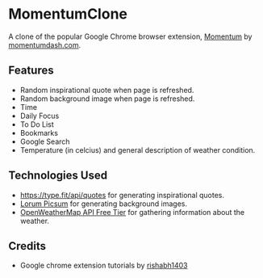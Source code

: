 # MomentumClone
A clone of the popular Google Chrome browser extension, [Momentum](https://chrome.google.com/webstore/detail/momentum/laookkfknpbbblfpciffpaejjkokdgca?hl=en) by [momentumdash.com](https://momentumdash.com/).

## Features
- Random inspirational quote when page is refreshed.
- Random background image when page is refreshed.
- Time
- Daily Focus
- To Do List
- Bookmarks
- Google Search
- Temperature (in celcius) and general description of weather condition.

## Technologies Used
- https://type.fit/api/quotes for generating inspirational quotes.
- [Lorum Picsum](https://picsum.photos/) for generating background images.
- [OpenWeatherMap API Free Tier](https://openweathermap.org/api) for gathering information about the weather.

## Credits
- Google chrome extension tutorials by [rishabh1403](https://www.youtube.com/rishabh1403)
